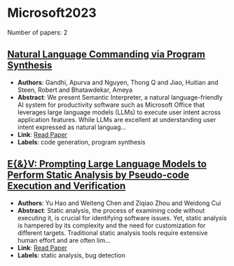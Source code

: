 # Microsoft2023

Number of papers: 2

## [Natural Language Commanding via Program Synthesis](paper_1.md)
- **Authors**: Gandhi, Apurva and Nguyen, Thong Q and Jiao, Huitian and Steen, Robert and Bhatawdekar, Ameya
- **Abstract**: We present Semantic Interpreter, a natural language-friendly AI system for productivity software such as Microsoft Office that leverages large language models (LLMs) to execute user intent across application features. While LLMs are excellent at understanding user intent expressed as natural languag...
- **Link**: [Read Paper](https://arxiv.org/pdf/2306.03460.pdf)
- **Labels**: code generation, program synthesis

## [E{\&}V: Prompting Large Language Models to Perform Static Analysis by Pseudo-code Execution and Verification](paper_2.md)
- **Authors**: Yu Hao and Weiteng Chen and Ziqiao Zhou and Weidong Cui
- **Abstract**: Static analysis, the process of examining code without executing it, is crucial for identifying software issues. Yet, static analysis is hampered by its complexity and the need for customization for different targets. Traditional static analysis tools require extensive human effort and are often lim...
- **Link**: [Read Paper](https://doi.org/10.48550/arXiv.2312.08477)
- **Labels**: static analysis, bug detection

